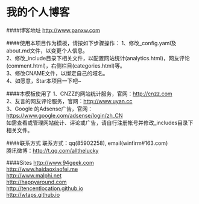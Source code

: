 我的个人博客
================

####博客地址
http://www.panxw.com  

####使用本项目作为模板，请按如下步骤操作：
1、修改_config.yaml及about.md文件，以变更个人信息。  
2、修改_include目录下相关文件，以配置网站统计(analytics.html)，网友评论(comment.html)，右侧栏目(categories.html)等。  
3、修改CNAME文件，以绑定自己的域名。  
4、如愿意，Star本项目一下吧~  

####本模板使用了
1、CNZZ的网站统计服务，官网：http://cnzz.com  
2、友言的网友评论服务，官网：http://www.uyan.cc  
3、Google 的Adsense广告，官网：https://www.google.com/adsense/login/zh_CN  
如需查看或管理网站统计、评论或广告，请自行注册帐号并修改_includes目录下相关文件。  

####联系方式
联系方式：qq(85902258), email(winfirm#163.com)  
腾讯微博：http://t.qq.com/allthelucky  

####Sites
http://www.94geek.com  
http://www.haidaoxiaofei.me  
http://www.malphi.net  
http://happyaround.com  
http://tencentlocation.github.io  
http://wtaps.github.io  
